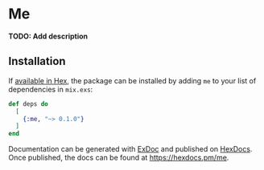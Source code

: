 # Me

**TODO: Add description**

## Installation

If [available in Hex](https://hex.pm/docs/publish), the package can be installed
by adding `me` to your list of dependencies in `mix.exs`:

```elixir
def deps do
  [
    {:me, "~> 0.1.0"}
  ]
end
```

Documentation can be generated with [ExDoc](https://github.com/elixir-lang/ex_doc)
and published on [HexDocs](https://hexdocs.pm). Once published, the docs can
be found at <https://hexdocs.pm/me>.

